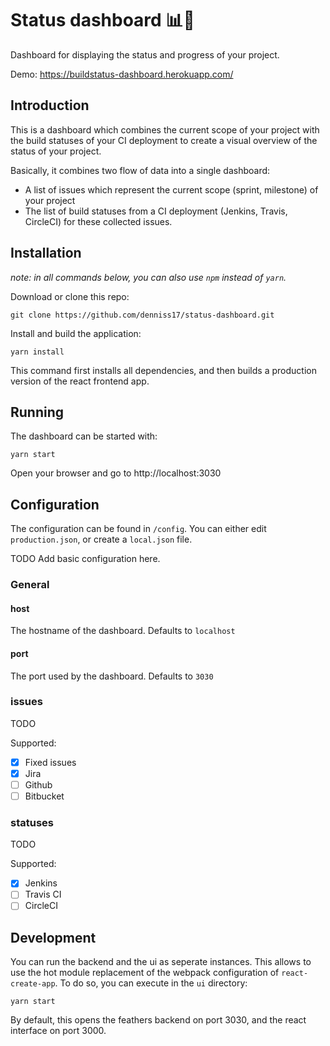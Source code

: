 # Status dashboard 📊🚦

Dashboard for displaying the status and progress of your project.

Demo: https://buildstatus-dashboard.herokuapp.com/

## Introduction

This is a dashboard which combines the current scope of your project with the build statuses of your CI deployment 
to create a visual overview of the status of your project.

Basically, it combines two flow of data into a single dashboard:

- A list of issues which represent the current scope (sprint, milestone) of your project 
- The list of build statuses from a CI deployment (Jenkins, Travis, CircleCI) for these collected issues.

## Installation

_note: in all commands below, you can also use `npm` instead of `yarn`._

Download or clone this repo:

    git clone https://github.com/denniss17/status-dashboard.git
  
Install and build the application:

    yarn install
    
This command first installs all dependencies, and then builds a production version of the react frontend app.
    
## Running

The dashboard can be started with:

    yarn start
    
Open your browser and go to http://localhost:3030

## Configuration

The configuration can be found in `/config`. You can either edit `production.json`, or create a `local.json` file.

TODO Add basic configuration here.

### General

#### host

The hostname of the dashboard. Defaults to `localhost`

#### port

The port used by the dashboard. Defaults to `3030`

### issues

TODO

Supported:

- [x] Fixed issues
- [x] Jira
- [ ] Github
- [ ] Bitbucket

### statuses

TODO

Supported:

- [x] Jenkins
- [ ] Travis CI
- [ ] CircleCI

## Development

You can run the backend and the ui as seperate instances. This allows to use the hot module replacement of the webpack 
configuration of `react-create-app`. To do so, you can execute in the `ui` directory:

    yarn start

By default, this opens the feathers backend on port 3030, and the react interface on port 3000.
